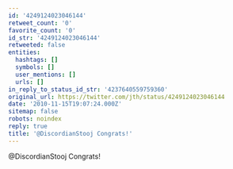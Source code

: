 ```yaml
---
id: '4249124023046144'
retweet_count: '0'
favorite_count: '0'
id_str: '4249124023046144'
retweeted: false
entities:
  hashtags: []
  symbols: []
  user_mentions: []
  urls: []
in_reply_to_status_id_str: '4237640559759360'
original_url: https://twitter.com/jth/status/4249124023046144
date: '2010-11-15T19:07:24.000Z'
sitemap: false
robots: noindex
reply: true
title: '@DiscordianStooj Congrats!'
---
```


@DiscordianStooj Congrats!